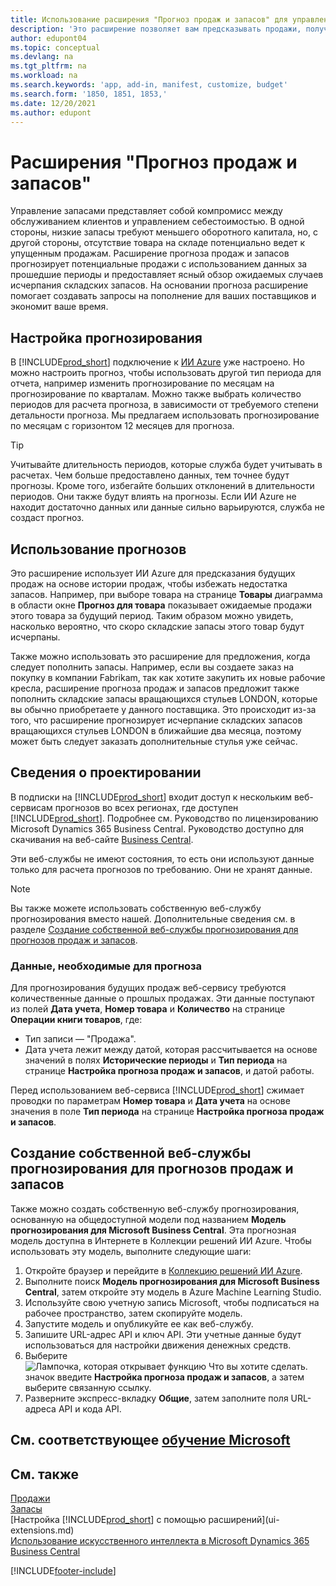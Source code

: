 ```yaml
---
title: Использование расширения "Прогноз продаж и запасов" для управления запасами | Документация Майкрософт
description: 'Это расширение позволяет вам предсказывать продажи, получать четкую информацию о товарах, которые скоро закончатся, и даже создавать запросы на пополнение для поставщиков.'
author: edupont04
ms.topic: conceptual
ms.devlang: na
ms.tgt_pltfrm: na
ms.workload: na
ms.search.keywords: 'app, add-in, manifest, customize, budget'
ms.search.form: '1850, 1851, 1853,'
ms.date: 12/20/2021
ms.author: edupont
---
```


# <a name="the-sales-and-inventory-forecast-extension"></a><a name="the-sales-and-inventory-forecast-extension"></a><a name="the-sales-and-inventory-forecast-extension"></a>Расширения "Прогноз продаж и запасов"

Управление запасами представляет собой компромисс между обслуживанием клиентов и управлением себестоимостью. В одной стороны, низкие запасы требуют меньшего оборотного капитала, но, с другой стороны, отсутствие товара на складе потенциально ведет к упущенным продажам. Расширение прогноза продаж и запасов прогнозирует потенциальные продажи с использованием данных за прошедшие периоды и предоставляет ясный обзор ожидаемых случаев исчерпания складских запасов. На основании прогноза расширение помогает создавать запросы на пополнение для ваших поставщиков и экономит ваше время.  

## <a name="setting-up-forecasting"></a><a name="setting-up-forecasting"></a><a name="setting-up-forecasting"></a>Настройка прогнозирования

В [!INCLUDE[prod_short](includes/prod_short.md)] подключение к [ИИ Azure](https://azure.microsoft.com/overview/ai-platform/) уже настроено. Но можно настроить прогноз, чтобы использовать другой тип периода для отчета, например изменить прогнозирование по месяцам на прогнозирование по кварталам. Можно также выбрать количество периодов для расчета прогноза, в зависимости от требуемого степени детальности прогноза. Мы предлагаем использовать прогнозирование по месяцам с горизонтом 12 месяцев для прогноза.

> [!TIP]  
> Учитывайте длительность периодов, которые служба будет учитывать в расчетах. Чем больше предоставлено данных, тем точнее будут прогнозы. Кроме того, избегайте больших отклонений в длительности периодов. Они также будут влиять на прогнозы. Если ИИ Azure не находит достаточно данных или данные сильно варьируются, служба не создаст прогноз.

## <a name="use-the-forecasts"></a><a name="use-the-forecasts"></a><a name="use-the-forecasts"></a>Использование прогнозов

Это расширение использует ИИ Azure для предсказания будущих продаж на основе истории продаж, чтобы избежать недостатка запасов. Например, при выборе товара на странице **Товары** диаграмма в области окне **Прогноз для товара** показывает ожидаемые продажи этого товара за будущий период. Таким образом можно увидеть, насколько вероятно, что скоро складские запасы этого товар будут исчерпаны.  

Также можно использовать это расширение для предложения, когда следует пополнить запасы. Например, если вы создаете заказ на покупку в компании Fabrikam, так как хотите закупить их новые рабочие кресла, расширение прогноза продаж и запасов предложит также пополнить складские запасы вращающихся стульев LONDON, которые вы обычно приобретаете у данного поставщика. Это происходит из-за того, что расширение прогнозирует исчерпание складских запасов вращающихся стульев LONDON в ближайшие два месяца, поэтому может быть следует заказать дополнительные стулья уже сейчас.  

## <a name="design-details"></a><a name="design-details"></a><a name="design-details"></a>Сведения о проектировании

В подписки на [!INCLUDE[prod_short](includes/prod_short.md)] входит доступ к нескольким веб-сервисам прогнозов во всех регионах, где доступен [!INCLUDE[prod_short](includes/prod_short.md)]. Подробнее см. Руководство по лицензированию Microsoft Dynamics 365 Business Central. Руководство доступно для скачивания на веб-сайте [Business Central](https://dynamics.microsoft.com/en-us/business-central/overview/). 

Эти веб-службы не имеют состояния, то есть они используют данные только для расчета прогнозов по требованию. Они не хранят данные.

> [!NOTE]  
>   Вы также можете использовать собственную веб-службу прогнозирования вместо нашей. Дополнительные сведения см. в разделе [Создание собственной веб-службы прогнозирования для прогнозов продаж и запасов](#AnchorText). 

### <a name="data-required-for-forecast"></a><a name="data-required-for-forecast"></a><a name="data-required-for-forecast"></a>Данные, необходимые для прогноза

Для прогнозирования будущих продаж веб-сервису требуются количественные данные о прошлых продажах. Эти данные поступают из полей **Дата учета**, **Номер товара** и **Количество** на странице **Операции книги товаров**, где:

- Тип записи — "Продажа".
- Дата учета лежит между датой, которая рассчитывается на основе значений в полях **Исторические периоды** и **Тип периода** на странице **Настройка прогноза продаж и запасов**, и датой работы.

Перед использованием веб-сервиса [!INCLUDE[prod_short](includes/prod_short.md)] сжимает проводки по параметрам **Номер товара** и **Дата учета** на основе значения в поле **Тип периода** на странице **Настройка прогноза продаж и запасов**.

## <a name="a-nameanchortext-acreate-and-use-your-own-predictive-web-service-for-sales-and-inventory-forecasts"></a><a name="a-nameanchortext-acreate-and-use-your-own-predictive-web-service-for-sales-and-inventory-forecasts"></a><a name="a-nameanchortext-acreate-and-use-your-own-predictive-web-service-for-sales-and-inventory-forecasts"></a><a name="AnchorText"> </a>Создание собственной веб-службы прогнозирования для прогнозов продаж и запасов

Также можно создать собственную веб-службу прогнозирования, основанную на общедоступной модели под названием **Модель прогнозирования для Microsoft Business Central**. Эта прогнозная модель доступна в Интернете в Коллекции решений ИИ Azure. Чтобы использовать эту модель, выполните следующие шаги:  

1. Откройте браузер и перейдите в [Коллекцию решений ИИ Azure](https://go.microsoft.com/fwlink/?linkid=828352).  
2. Выполните поиск **Модель прогнозирования для Microsoft Business Central**, затем откройте эту модель в Azure Machine Learning Studio.  
3. Используйте свою учетную запись Microsoft, чтобы подписаться на рабочее пространство, затем скопируйте модель.  
4. Запустите модель и опубликуйте ее как веб-службу.  
5. Запишите URL-адрес API и ключ API. Эти учетные данные будут использоваться для настройки движения денежных средств.  
6. Выберите ![Лампочка, которая открывает функцию Что вы хотите сделать.](media/ui-search/search_small.png "Что вы хотите сделать") значок введите **Настройка прогноза продаж и запасов**, а затем выберите связанную ссылку.  
7. Разверните экспресс-вкладку **Общие**, затем заполните поля URL-адреса API и кода API.  

## <a name="see-related-microsoft-training"></a><a name="see-related-microsoft-training"></a><a name="see-related-microsoft-training"></a>См. соответствующее [обучение Microsoft](/training/modules/use-sales-inventory-forecast-extension/)

## <a name="see-also"></a><a name="see-also"></a><a name="see-also"></a>См. также

[Продажи](sales-manage-sales.md)  
[Запасы](inventory-manage-inventory.md)  
[Настройка [!INCLUDE[prod_short](includes/prod_short.md)] с помощью расширений](ui-extensions.md)  
[Использование искусственного интеллекта в Microsoft Dynamics 365 Business Central](/training/paths/use-artificial-intelligence/)  

[!INCLUDE[footer-include](includes/footer-banner.md)]
